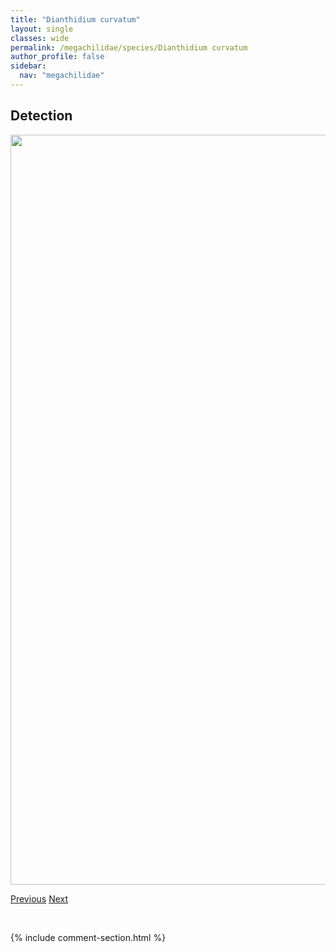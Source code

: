 ```yaml
---
title: "Dianthidium curvatum"
layout: single
classes: wide
permalink: /megachilidae/species/Dianthidium curvatum
author_profile: false
sidebar:
  nav: "megachilidae"
---
```


<h2>Detection</h2>

<a href="/ANBC/assets/figures/species/Dianthidium curvatum/range-map.png">
<img src="/ANBC/assets/figures/species/Dianthidium curvatum/range-map.png" height = "1200" width = "800">
</a>

<a href="/profiles/species/Diadasia diminuta" class="pagination--pager" title="PreviousName">Previous</a> <a href="/profiles/species/Dianthidium pudicum" class="pagination--pager" title="NextName">Next</a>

<p>&nbsp;</p>

{% include comment-section.html %}
